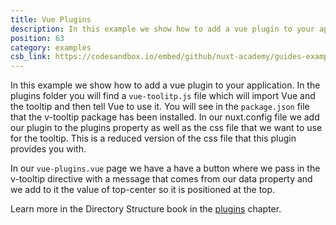 ```yaml
---
title: Vue Plugins
description: In this example we show how to add a vue plugin to your application
position: 63
category: examples
csb_link: https://codesandbox.io/embed/github/nuxt-academy/guides-examples/tree/master/04_directory_structure/12_plugins_vue
---
```


In this example we show how to add a vue plugin to your application. In the plugins folder you will find a `vue-toolitp.js` file which will import Vue and the tooltip and then tell Vue to use it. You will see in the `package.json` file that the v-tooltip package has been installed. In our nuxt.config file we add our plugin to the plugins property as well as the css file that we want to use for the tooltip. This is a reduced version of the css file that this plugin provides you with.

In our `vue-plugins.vue` page we have a have a button where we pass in the v-tooltip directive with a message that comes from our data property and we add to it the value of top-center so it is positioned at the top.

<base-alert type="next">

Learn more in the Directory Structure book in the [plugins](/guides/directory-structure/plugins#vue-plugins) chapter.

</base-alert>

<code-sandbox :src="csb_link"></code-sandbox>
